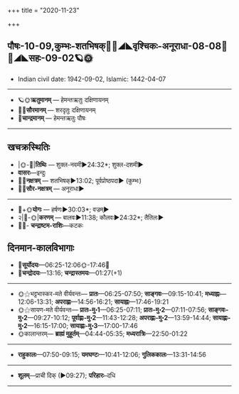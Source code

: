+++
title = "2020-11-23"

+++
## पौषः-10-09,कुम्भः-शतभिषक्🌛🌌◢◣वृश्चिकः-अनूराधा-08-08🌌🌞◢◣सहः-09-02🪐🌞
- Indian civil date: 1942-09-02, Islamic: 1442-04-07
___________________
- 🪐🌞**ऋतुमानम्** — हेमन्तऋतुः दक्षिणायनम्
- 🌌🌞**सौरमानम्** — शरदृतुः दक्षिणायनम्
- 🌛**चान्द्रमानम्** — हेमन्तऋतुः पौषः
___________________


## खचक्रस्थितिः
- |🌞-🌛|**तिथिः** — शुक्ल-नवमी►24:32*; शुक्ल-दशमी►  
- **वासरः**—इन्दुः  
- 🌌🌛**नक्षत्रम्** — शतभिषक्►13:02; पूर्वप्रोष्ठपदा► (कुम्भः)  
- 🌌🌞**सौर-नक्षत्रम्** — अनूराधा►  
___________________
- 🌛+🌞**योगः** — हर्षणः►30:03*; वज्रम्►  
- २|🌛-🌞|**करणम्** — बालवः►11:38; कौलवः►24:32*; तैतिलः►  
- 🌌🌛- **चन्द्राष्टम-राशिः**—कटकः  


## दिनमान-कालविभागाः
- 🌅**सूर्योदयः**—06:25-12:06🌞️-17:46🌇  
- 🌛**चन्द्रोदयः**—13:16; **चन्द्रास्तमयः**—01:27(+1)  
___________________
- 🌞⚝भट्टभास्कर-मते वीर्यवन्तः— **प्रातः**—06:25-07:50; **साङ्गवः**—09:15-10:41; **मध्याह्नः**—12:06-13:31; **अपराह्णः**—14:56-16:21; **सायाह्नः**—17:46-19:21  
- 🌞⚝सायण-मते वीर्यवन्तः— **प्रातः-मु॰1**—06:25-07:11; **प्रातः-मु॰2**—07:11-07:56; **साङ्गवः-मु॰2**—09:27-10:12; **पूर्वाह्णः-मु॰2**—11:43-12:28; **अपराह्णः-मु॰2**—13:59-14:44; **सायाह्णः-मु॰2**—16:15-17:00; **सायाह्णः-मु॰3**—17:00-17:46  
- 🌞कालान्तरम्— **ब्राह्मं मुहूर्तम्**—04:44-05:35; **मध्यरात्रिः**—22:50-01:22  
___________________
- **राहुकालः**—07:50-09:15; **यमघण्टः**—10:41-12:06; **गुलिककालः**—13:31-14:56  
___________________
- **शूलम्**—प्राची दिक् (►09:27); **परिहारः**–दधि  
___________________
